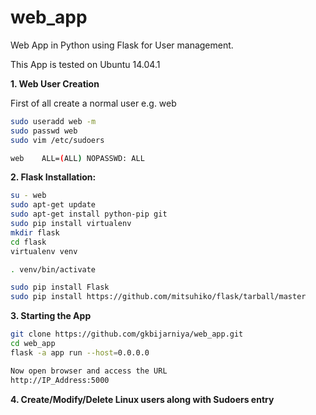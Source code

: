 # web_app
Web App in Python using Flask for User management.

This App is tested on Ubuntu 14.04.1


**1. Web User Creation**

First of all create a normal user e.g. web
```bash
sudo useradd web -m
sudo passwd web
sudo vim /etc/sudoers

web    ALL=(ALL) NOPASSWD: ALL
```

**2. Flask Installation:**

```bash
su - web
sudo apt-get update
sudo apt-get install python-pip git
sudo pip install virtualenv
mkdir flask
cd flask
virtualenv venv

. venv/bin/activate

sudo pip install Flask
sudo pip install https://github.com/mitsuhiko/flask/tarball/master

```

**3. Starting the App**
```bash
git clone https://github.com/gkbijarniya/web_app.git
cd web_app
flask -a app run --host=0.0.0.0

Now open browser and access the URL
http://IP_Address:5000
```

**4. Create/Modify/Delete Linux users along with Sudoers entry**

